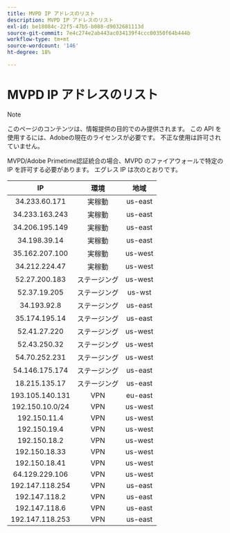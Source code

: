 ```yaml
---
title: MVPD IP アドレスのリスト
description: MVPD IP アドレスのリスト
exl-id: be18084c-22f5-47b5-b088-d9032681113d
source-git-commit: 7e4c274e2ab443ac034139f4ccc00350f64b444b
workflow-type: tm+mt
source-wordcount: '146'
ht-degree: 18%

---
```


# MVPD IP アドレスのリスト

>[!NOTE]
>
>このページのコンテンツは、情報提供の目的でのみ提供されます。 この API を使用するには、Adobeの現在のライセンスが必要です。 不正な使用は許可されていません。

MVPD/Adobe Primetime認証統合の場合、MVPD のファイアウォールで特定の IP を許可する必要があります。 エグレス IP は次のとおりです。

| IP | 環境 | 地域 |
| :-------------: | :---------: | :-----: |
| 34.233.60.171 | 実稼動 | us-east |
| 34.233.163.243 | 実稼動 | us-east |
| 34.206.195.149 | 実稼動 | us-east |
| 34.198.39.14 | 実稼動 | us-east |
| 35.162.207.100 | 実稼動 | us-west |
| 34.212.224.47 | 実稼動 | us-west |
| 52.27.200.183 | ステージング | us-west |
| 52.37.19.205 | ステージング | us-wst |
| 34.193.92.8 | ステージング | us-east |
| 35.174.195.14 | ステージング | us-east |
| 52.41.27.220 | ステージング | us-west |
| 52.43.250.32 | ステージング | us-west |
| 54.70.252.231 | ステージング | us-west |
| 54.146.175.174 | ステージング | us-east |
| 18.215.135.17 | ステージング | us-east |
| 193.105.140.131 | VPN | eu-east |
| 192.150.10.0/24 | VPN | us-west |
| 192.150.11.4 | VPN | us-west |
| 192.150.19.4 | VPN | us-west |
| 192.150.18.2 | VPN | us-west |
| 192.150.18.33 | VPN | us-west |
| 192.150.18.41 | VPN | us-west |
| 64.129.229.106 | VPN | us-west |
| 192.147.118.254 | VPN | us-east |
| 192.147.118.2 | VPN | us-east |
| 192.147.118.6 | VPN | us-east |
| 192.147.118.253 | VPN | us-east |
